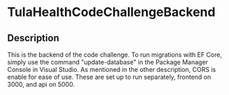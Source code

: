 # TulaHealthCodeChallengeBackend

## Description

This is the backend of the code challenge. To run migrations with EF Core, simply use the command "update-database" in the Package Manager Console in Visual Studio. 
As mentioned in the other description, CORS is enable for ease of use. These are set up to run separately, frontend on 3000, and api on 5000.
